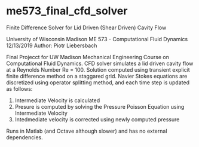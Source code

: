# me573_final_cfd_solver
Finite Difference Solver for Lid Driven (Shear Driven) Cavity Flow

University of Wisconsin Madison ME 573 - Computational Fluid Dynamics
12/13/2019
Author: Piotr Liebersbach

Final Projecct for UW Madison Mechanical Engineering Course on Computational Fluid Dynamics.  CFD solver simulates a lid driven cavity flow at a Reynolds Number Re = 100.
Solution computed using transient explicit finite difference method on a staggared grid.  Navier Stokes equations are discretized using operator splitting method, and each time step is updated as follows:
  1. Intermediate Velocity is calculated
  2. Presure is computed by solving the Pressure Poisson Equation using Intermediate Velocity
  3. Intedmediate velocity is corrected using newly computed pressure

Runs in Matlab (and Octave although slower) and has no external dependencies.
